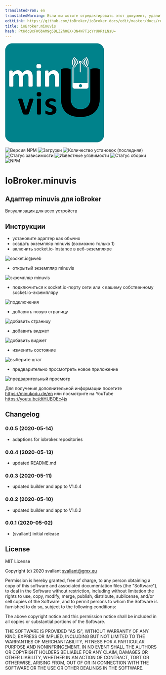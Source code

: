 ```yaml
---
translatedFrom: en
translatedWarning: Если вы хотите отредактировать этот документ, удалите поле «translationFrom», в противном случае этот документ будет снова автоматически переведен
editLink: https://github.com/ioBroker/ioBroker.docs/edit/master/docs/ru/adapterref/iobroker.minuvis/README.md
title: ioBroker.minuvis
hash: PtKdcBxFW6bAM9g5DLZ2h08X+3N4W7T1cYrUKRtLNsU=
---
```

![логотип](../../../en/adapterref/iobroker.minuvis/admin/minuvis.png)

![Версия NPM](http://img.shields.io/npm/v/iobroker.minuvis.svg)
![Загрузки](https://img.shields.io/npm/dm/iobroker.minuvis.svg)
![Количество установок (последняя)](http://iobroker.live/badges/minuvis-installed.svg)
![Статус зависимости](https://img.shields.io/david/minukodu/iobroker.minuvis.svg)
![Известные уязвимости](https://snyk.io/test/github/minukodu/ioBroker.minuvis/badge.svg)
![Статус сборки](https://travis-ci.org/minukodu/ioBroker.minuvis.svg?branch=master)
![NPM](https://nodei.co/npm/iobroker.minuvis.png?downloads=true)

# IoBroker.minuvis
## Адаптер minuvis для ioBroker
Визуализация для всех устройств

## Инструкции
- установите адаптер как обычно
- создать экземпляр minuvis (возможно только 1)
- включить socket.io-Instance в веб-экземпляре

![socket.io@web](https://minukodu.de/githubimg/web_instance_socket_io.jpg)

- открытый экземпляр minuvis

![экземпляр minuvis](https://minukodu.de/githubimg/minuvis_instance.jpg)

- подключиться к socket.io-порту сети или к вашему собственному socket.io-экземпляру

![подключения](https://minukodu.de/githubimg/minuvis_connect.jpg)

- добавить новую страницу

![добавить страницу](https://minukodu.de/githubimg/minuvis_addpage.jpg)

- добавить виджет

![добавить виджет](https://minukodu.de/githubimg/minuvis_addwidget.jpg)

- изменить состояние

![выберите штат](https://minukodu.de/githubimg/minuvis_selectstate.jpg)

- предварительно просмотреть новое приложение

![предварительный просмотр](https://minukodu.de/githubimg/minuvis_preview.jpg)

Для получения дополнительной информации посетите https://minukodu.de/en или посмотрите на YouTube https://youtu.be/dtHUBOEc4js

## Changelog
### 0.0.5 (2020-05-14)
* adaptions for iobroker.repositories
### 0.0.4 (2020-05-13)
* updated README.md
### 0.0.3 (2020-05-11)
* updated builder and app to V1.0.4
### 0.0.2 (2020-05-10)
* updated builder and app to V1.0.2
### 0.0.1 (2020-05-02)
* (svallant) initial release

## License
MIT License

Copyright (c) 2020 svallant <svallant@gmx.eu>

Permission is hereby granted, free of charge, to any person obtaining a copy
of this software and associated documentation files (the "Software"), to deal
in the Software without restriction, including without limitation the rights
to use, copy, modify, merge, publish, distribute, sublicense, and/or sell
copies of the Software, and to permit persons to whom the Software is
furnished to do so, subject to the following conditions:

The above copyright notice and this permission notice shall be included in all
copies or substantial portions of the Software.

THE SOFTWARE IS PROVIDED "AS IS", WITHOUT WARRANTY OF ANY KIND, EXPRESS OR
IMPLIED, INCLUDING BUT NOT LIMITED TO THE WARRANTIES OF MERCHANTABILITY,
FITNESS FOR A PARTICULAR PURPOSE AND NONINFRINGEMENT. IN NO EVENT SHALL THE
AUTHORS OR COPYRIGHT HOLDERS BE LIABLE FOR ANY CLAIM, DAMAGES OR OTHER
LIABILITY, WHETHER IN AN ACTION OF CONTRACT, TORT OR OTHERWISE, ARISING FROM,
OUT OF OR IN CONNECTION WITH THE SOFTWARE OR THE USE OR OTHER DEALINGS IN THE
SOFTWARE.